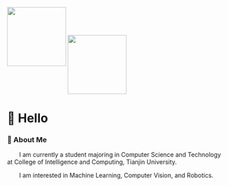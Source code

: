 
<!--
**RenshengJi/RenshengJi** is a ✨ _special_ ✨ repository because its `README.md` (this file) appears on your GitHub profile.

Here are some ideas to get you started:

- 🔭 I’m currently working on ...
- 🌱 I’m currently learning ...
- 👯 I’m looking to collaborate on ...
- 🤔 I’m looking for help with ...
- 💬 Ask me about ...
- 📫 How to reach me: ...
- 😄 Pronouns: ...
- ⚡ Fun fact: ...
-->


<img height="137px" src="https://github-readme-stats.vercel.app/api?username=RenshengJi&hide_title=true&hide_border=true&show_icons=trueline_height=21&text_color=000&icon_color=000&bg_color=0,ea6161,ffc64d,fffc4d,52fa5a&theme=graywhite" /> 
<img align="center" height="137px" src="https://github-readme-stats.vercel.app/api/top-langs/?username=RenshengJi&hide_title=true&hide_border=true&layout=compact&bg_color=0,73FA79,73FDFF,D783FF&theme=graywhite&locale=cn" />



#  🙋 Hello



### 🤺 About Me


<p>&emsp;&emsp;I am currently a student majoring in Computer Science and Technology at College of Intelligence and Computing, Tianjin University.</p>
<p>&emsp;&emsp;I am interested in Machine Learning, Computer Vision, and Robotics. </p>

